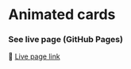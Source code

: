 # Animated cards
### See live page (GitHub Pages)
:rocket: [Live page link](https://shihabiiuc.github.io/animatedcards/)

